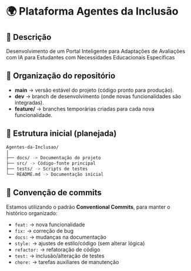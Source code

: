# 🌍 Plataforma Agentes da Inclusão

## 📌 Descrição
Desenvolvimento de um Portal Inteligente para Adaptações de Avaliações com IA para Estudantes com Necessidades Educacionais Específicas

## 🔖 Organização do repositório
- **main** → versão estável do projeto (código pronto para produção).  
- **dev** → branch de desenvolvimento (onde novas funcionalidades são integradas).  
- **feature/** → branches temporárias criadas para cada nova funcionalidade.  

## 📂 Estrutura inicial (planejada)

``` bash
Agentes-da-Inclusao/
│
├── docs/ -> Documentação do projeto
├── src/ -> Código-fonte principal
├── tests/ -> Scripts de testes
└── README.md -> Documentação inicial
```

## 📝 Convenção de commits
Estamos utilizando o padrão **Conventional Commits**, para manter o histórico organizado:

- `feat:` → nova funcionalidade  
- `fix:` → correção de bug  
- `docs:` → mudanças na documentação  
- `style:` → ajustes de estilo/código (sem alterar lógica)  
- `refactor:` → refatoração de código  
- `test:` → inclusão/alteração de testes  
- `chore:` → tarefas auxiliares de manutenção

